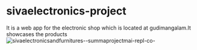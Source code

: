 # sivaelectronics-project
It is a web app for the electronic shop which is located at gudimangalam.It showcases the products 
![sivaelectronicsandfurnitures--summaprojectmai-repl-co-](https://github.com/mohammadshihabudeen/sivaelectronics-project/assets/116706130/632804a8-4a53-4482-a59f-551c83b20253)
